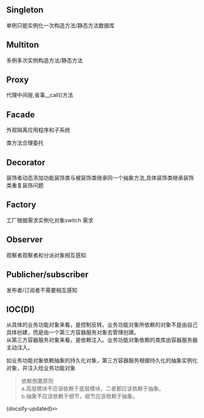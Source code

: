
## Singleton
单例只能实例化一次构造方法/静态方法数据库



## Multiton
多例多次实例构造方法/静态方法



## Proxy
代理中间层,省事__call()方法



## Facade
外观隔离应用程序和子系统

类方法合理委托



## Decorator

装饰者动态添加功能装饰类与被装饰类继承同一个抽象方法,具体装饰类继承装饰类重复装饰问题



## Factory
工厂根据需求实例化对象switch 需求



## Observer
观察者观察者和分派对象相互感知



## Publicher/subscriber
发布者/订阅者不需要相互感知

## IOC(DI)

从具体的业务功能对象来看，是控制反转。业务功能对象所依赖的对象不是由自己具体创建，而是由一个第三方容器服务对象去管理创建。  
从第三方容器服务对象来看，是依赖注入。业务功能对象依赖的类库由容器服务器主动注入。  

如业务功能对象依赖抽象的持久化对象，第三方容器服务根据持久化的抽象实例化对象，并注入给业务功能对象

> 依赖倒置原则  
> a.高层模块不应该依赖于底层模块，二者都应该依赖于抽象。  
> b.抽象不应该依赖于细节，细节应该依赖于抽象。

{docsify-updated}✏️